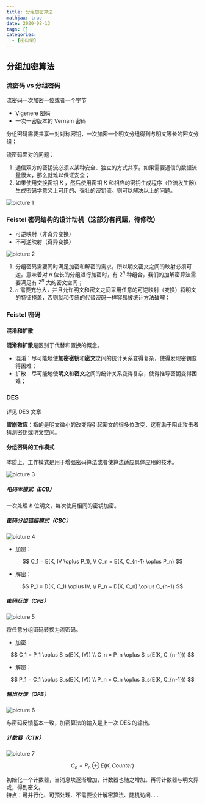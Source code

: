 ```yaml
---
title: 分组加密算法
mathjax: true
date: 2020-08-13
tags: []
categories:
  - [密码学]
---
```


## 分组加密算法

### 流密码 vs 分组密码

流密码一次加密一位或者一个字节

- Vigenere 密码
- 一次一密版本的 Vernam 密码

分组密码需要共享一对对称密钥，一次加密一个明文分组得到与明文等长的密文分组；

流密码面对的问题：

1. 通信双方的密钥流必须以某种安全、独立的方式共享。如果需要通信的数据流量很大，那么就难以保证安全；
2. 如果使用交换密钥 $K$ ，然后使用密钥 $K$ 和相应的密钥生成程序（位流发生器）生成密码学意义上可用的、强壮的密钥流。则可以解决以上的问题。

![picture 1](../../assets/%E5%AF%86%E7%A0%81%E5%AD%A6/%E5%88%86%E7%BB%84%E5%8A%A0%E5%AF%86%E7%AE%97%E6%B3%95/036382b949364f0824f3f7c68cf965afc1294366e52330d797d978726cf733c7.png)

### Feistel 密码结构的设计动机（这部分有问题，待修改）

- 可逆映射（非奇异变换）
- 不可逆映射（奇异变换）

![picture 2](../../assets/%E5%AF%86%E7%A0%81%E5%AD%A6/%E5%88%86%E7%BB%84%E5%8A%A0%E5%AF%86%E7%AE%97%E6%B3%95/4e78d1abddb969ca5bfe7c7365249237a78641cce2988efd5152b0b86f79b2ab.png)

1. 分组密码需要同时满足加密和解密的需求，所以明文密文之间的映射必须可逆。意味着对 $n$ 位长的分组进行加密时，有 $2^n$ 种组合，我们的加解密算法需要满足有 $2^n$ 大的密文空间；
2. $n$ 需要充分大，并且允许明文和密文之间采用任意的可逆映射（变换）将明文的特征掩盖，否则就和传统的代替密码一样容易被统计方法破解；

### Feistel 密码

#### 混淆和扩散

**混淆和扩散**是区别于代替和置换的概念。

- 混淆：尽可能地使**加密密钥**和**密文**之间的统计关系变得复杂，使得发现密钥变得困难；
- 扩散：尽可能地使**明文**和**密文**之间的统计关系变得复杂，使得推导密钥变得困难；

### DES

详见 DES 文章

**雪崩效应**：指的是明文微小的改变将引起密文的很多位改变，这有助于阻止攻击者猜测密钥或明文空间。

#### 分组密码的工作模式

本质上，工作模式是用于增强密码算法或者使算法适应具体应用的技术。

![picture 3](../../assets/%E5%AF%86%E7%A0%81%E5%AD%A6/%E5%88%86%E7%BB%84%E5%8A%A0%E5%AF%86%E7%AE%97%E6%B3%95/178bd56118772b27f86d5cee0324e66b79b39ce3401448fd2437ab134647c702.png)

##### 电码本模式（ECB）

一次处理 $b$ 位明文，每次使用相同的密钥加密。

##### 密码分组链接模式（CBC）

![picture 4](../../assets/%E5%AF%86%E7%A0%81%E5%AD%A6/%E5%88%86%E7%BB%84%E5%8A%A0%E5%AF%86%E7%AE%97%E6%B3%95/9313408d961e580d27babee2662e7734f9741299777b826a519e918e69848ce3.png)

- 加密：

$$
C_1 = E(K, IV \oplus P_1), \\
  C_n = E(K, C_{n-1} \oplus P_n)
$$

- 解密：

$$
P_1 = D(K, C_1) \oplus IV, \\
  P_n = D(K, C_n) \oplus C_{n-1}
$$

##### 密码反馈（CFB）

![picture 5](../../assets/%E5%AF%86%E7%A0%81%E5%AD%A6/%E5%88%86%E7%BB%84%E5%8A%A0%E5%AF%86%E7%AE%97%E6%B3%95/c34f970546d0a35e888ab372355f4a3eba444aa1f67c4e20859d65f7ce813f99.png)

将任意分组密码转换为流密码。

- 加密：

$$
C_1 = P_1 \oplus S_s(E(K, IV)) \\
  C_n = P_n \oplus S_s(E(K, C_{n-1}))
$$

- 解密：

$$
P_1 = C_1 \oplus S_s(E(K, IV)) \\
  P_n = C_n \oplus S_s(E(K, C_{n-1}))
$$

##### 输出反馈（OFB）

![picture 6](../../assets/%E5%AF%86%E7%A0%81%E5%AD%A6/%E5%88%86%E7%BB%84%E5%8A%A0%E5%AF%86%E7%AE%97%E6%B3%95/40c78462af6bb5ffee41242f90baecc8f44aafc70223d2175a47fccdf0ffab45.png)

与密码反馈基本一致，加密算法的输入是上一次 DES 的输出。

##### 计数器（CTR）

![picture 7](../../assets/%E5%AF%86%E7%A0%81%E5%AD%A6/%E5%88%86%E7%BB%84%E5%8A%A0%E5%AF%86%E7%AE%97%E6%B3%95/93ded51d206c0878a22e0233719370d93c8d86e5c4342b7e5477195a76d0815d.png)

$$C_n = P_n \oplus E(K, Counter)$$

初始化一个计数器，当消息块逐渐增加，计数器也随之增加。再将计数器与明文异或，得到密文。  
特点：可并行化、可预处理、不需要设计解密算法、随机访问……
